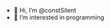 - 👋 Hi, I’m @constSilent
- 👀 I’m interested in programming



<!--
constSilent/constSilent is a ✨ special ✨ repository because its `README.md` (this file) appears on your GitHub profile.
You can click the Preview link to take a look at your changes.
-->
